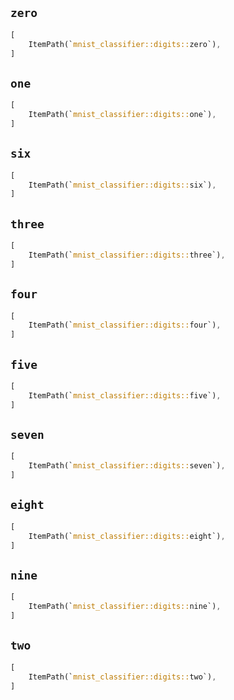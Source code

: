 ## `zero`

```rust
[
    ItemPath(`mnist_classifier::digits::zero`),
]
```

## `one`

```rust
[
    ItemPath(`mnist_classifier::digits::one`),
]
```

## `six`

```rust
[
    ItemPath(`mnist_classifier::digits::six`),
]
```

## `three`

```rust
[
    ItemPath(`mnist_classifier::digits::three`),
]
```

## `four`

```rust
[
    ItemPath(`mnist_classifier::digits::four`),
]
```

## `five`

```rust
[
    ItemPath(`mnist_classifier::digits::five`),
]
```

## `seven`

```rust
[
    ItemPath(`mnist_classifier::digits::seven`),
]
```

## `eight`

```rust
[
    ItemPath(`mnist_classifier::digits::eight`),
]
```

## `nine`

```rust
[
    ItemPath(`mnist_classifier::digits::nine`),
]
```

## `two`

```rust
[
    ItemPath(`mnist_classifier::digits::two`),
]
```
